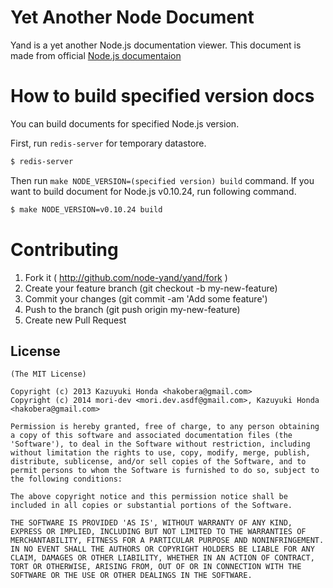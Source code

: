 # Yet Another Node Document

Yand is a yet another Node.js documentation viewer.
This document is made from official [Node.js documentaion](http://nodejs.org/docs/latest/api/index.html)

# How to build specified version docs

You can build documents for specified Node.js version.

First, run `redis-server` for temporary datastore.

```sh
$ redis-server
```

Then run `make NODE_VERSION=(specified version) build` command.
If you want to build document for Node.js v0.10.24, run following command.

```sh
$ make NODE_VERSION=v0.10.24 build
```

# Contributing

  1. Fork it ( http://github.com/node-yand/yand/fork )
  2. Create your feature branch (git checkout -b my-new-feature)
  3. Commit your changes (git commit -am 'Add some feature')
  4. Push to the branch (git push origin my-new-feature)
  5. Create new Pull Request

## License

    (The MIT License)

    Copyright (c) 2013 Kazuyuki Honda <hakobera@gmail.com>
    Copyright (c) 2014 mori-dev <mori.dev.asdf@gmail.com>, Kazuyuki Honda <hakobera@gmail.com>

    Permission is hereby granted, free of charge, to any person obtaining
    a copy of this software and associated documentation files (the
    'Software'), to deal in the Software without restriction, including
    without limitation the rights to use, copy, modify, merge, publish,
    distribute, sublicense, and/or sell copies of the Software, and to
    permit persons to whom the Software is furnished to do so, subject to
    the following conditions:

    The above copyright notice and this permission notice shall be
    included in all copies or substantial portions of the Software.

    THE SOFTWARE IS PROVIDED 'AS IS', WITHOUT WARRANTY OF ANY KIND,
    EXPRESS OR IMPLIED, INCLUDING BUT NOT LIMITED TO THE WARRANTIES OF
    MERCHANTABILITY, FITNESS FOR A PARTICULAR PURPOSE AND NONINFRINGEMENT.
    IN NO EVENT SHALL THE AUTHORS OR COPYRIGHT HOLDERS BE LIABLE FOR ANY
    CLAIM, DAMAGES OR OTHER LIABILITY, WHETHER IN AN ACTION OF CONTRACT,
    TORT OR OTHERWISE, ARISING FROM, OUT OF OR IN CONNECTION WITH THE
    SOFTWARE OR THE USE OR OTHER DEALINGS IN THE SOFTWARE.
